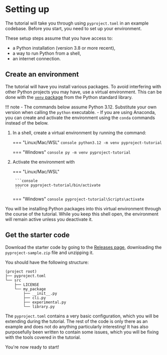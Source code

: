 # Setting up

The tutorial will take you through using `pyproject.toml` in an example
codebase. Before you start, you need to set up your environment.

These setup steps assume that you have access to:

- a Python installation (version 3.8 or more recent),
- a way to run Python from a shell,
- an internet connection.

## Create an environment

The tutorial will have you install various packages. To avoid interfering
with other Python projects you may have, use a virtual environment.
This can be done with the [`venv` package][venv-guide]
from the Python standard library.

!!! note
    - The commands below assume Python 3.12. Substitute your own version when
    calling the `python` executable.
    - If you are using Anaconda, you can create and activate the environment
    using the `conda` commands instead of the below.


1. In a shell, create a virtual environment by running the command:

    === "Linux/Mac/WSL"
        ```console
        python3.12 -m venv pyproject-tutorial
        ```

    === "Windows"
        ```console
        py -m venv pyproject-tutorial
        ```

1. Activate the environment with

    === "Linux/Mac/WSL"

        ```console
        source pyproject-tutorial/bin/activate
        ```

    === "Windows"
        ```console
        pyproject-tutorial\Scripts\activate
        ```

You will be installing Python packages into this virtual environment
through the course of the tutorial. While you keep this shell open,
the environment will remain active unless you deactivate it.

## Get the starter code

Download the starter code by going to the [Releases page][release],
downloading the `pyproject-sample.zip` file and unzipping it.

You should have the following structure:

```
(project root)
├── pyproject.toml
└── src
    ├── LICENSE
    └── my_package
        ├── __init__.py
        ├── cli.py
        ├── experimental.py
        └── library.py
```

The `pyproject.toml` contains a very basic configuration, which you will
be extending during the tutorial.
The rest of the code is only there as an example and does not do anything
particularly interesting!
It has also purposefully been written to contain some issues, which you
will be fixing with the tools covered in the tutorial.


You're now ready to start!

[venv-guide]: https://packaging.python.org/en/latest/guides/installing-using-pip-and-virtual-environments/#create-and-use-virtual-environments
[release]: https://github.com/ageorgou/pyproject-toml/releases/latest